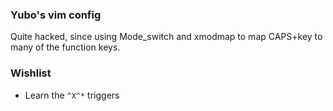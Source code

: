 ### Yubo's vim config

Quite hacked, since using Mode\_switch and xmodmap to map CAPS+key to many of
the function keys.

### Wishlist
- Learn the `^X^*` triggers
